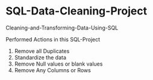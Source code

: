 # SQL-Data-Cleaning-Project
Cleaning-and-Transforming-Data-Using-SQL

Performed Actions in this SQL-Project
1. Remove all Duplicates
2. Standardize the data
3. Remove Null values or blank values
4. Remove Any Columns or Rows
